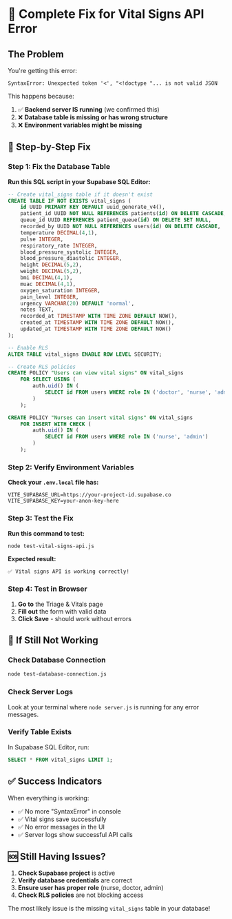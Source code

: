 # 🚨 Complete Fix for Vital Signs API Error

## The Problem
You're getting this error:
```
SyntaxError: Unexpected token '<', "<!doctype "... is not valid JSON
```

This happens because:
1. ✅ **Backend server IS running** (we confirmed this)
2. ❌ **Database table is missing or has wrong structure**
3. ❌ **Environment variables might be missing**

## 🔧 Step-by-Step Fix

### Step 1: Fix the Database Table

**Run this SQL script in your Supabase SQL Editor:**

```sql
-- Create vital_signs table if it doesn't exist
CREATE TABLE IF NOT EXISTS vital_signs (
    id UUID PRIMARY KEY DEFAULT uuid_generate_v4(),
    patient_id UUID NOT NULL REFERENCES patients(id) ON DELETE CASCADE,
    queue_id UUID REFERENCES patient_queue(id) ON DELETE SET NULL,
    recorded_by UUID NOT NULL REFERENCES users(id) ON DELETE CASCADE,
    temperature DECIMAL(4,1),
    pulse INTEGER,
    respiratory_rate INTEGER,
    blood_pressure_systolic INTEGER,
    blood_pressure_diastolic INTEGER,
    height DECIMAL(5,2),
    weight DECIMAL(5,2),
    bmi DECIMAL(4,1),
    muac DECIMAL(4,1),
    oxygen_saturation INTEGER,
    pain_level INTEGER,
    urgency VARCHAR(20) DEFAULT 'normal',
    notes TEXT,
    recorded_at TIMESTAMP WITH TIME ZONE DEFAULT NOW(),
    created_at TIMESTAMP WITH TIME ZONE DEFAULT NOW(),
    updated_at TIMESTAMP WITH TIME ZONE DEFAULT NOW()
);

-- Enable RLS
ALTER TABLE vital_signs ENABLE ROW LEVEL SECURITY;

-- Create RLS policies
CREATE POLICY "Users can view vital signs" ON vital_signs
    FOR SELECT USING (
        auth.uid() IN (
            SELECT id FROM users WHERE role IN ('doctor', 'nurse', 'admin', 'ophthalmologist', 'physical-therapist')
        )
    );

CREATE POLICY "Nurses can insert vital signs" ON vital_signs
    FOR INSERT WITH CHECK (
        auth.uid() IN (
            SELECT id FROM users WHERE role IN ('nurse', 'admin')
        )
    );
```

### Step 2: Verify Environment Variables

**Check your `.env.local` file has:**
```env
VITE_SUPABASE_URL=https://your-project-id.supabase.co
VITE_SUPABASE_KEY=your-anon-key-here
```

### Step 3: Test the Fix

**Run this command to test:**
```bash
node test-vital-signs-api.js
```

**Expected result:**
```
✅ Vital signs API is working correctly!
```

### Step 4: Test in Browser

1. **Go to** the Triage & Vitals page
2. **Fill out** the form with valid data
3. **Click Save** - should work without errors

## 🚨 If Still Not Working

### Check Database Connection
```bash
node test-database-connection.js
```

### Check Server Logs
Look at your terminal where `node server.js` is running for any error messages.

### Verify Table Exists
In Supabase SQL Editor, run:
```sql
SELECT * FROM vital_signs LIMIT 1;
```

## ✅ Success Indicators

When everything is working:
- ✅ No more "SyntaxError" in console
- ✅ Vital signs save successfully
- ✅ No error messages in the UI
- ✅ Server logs show successful API calls

## 🆘 Still Having Issues?

1. **Check Supabase project** is active
2. **Verify database credentials** are correct
3. **Ensure user has proper role** (nurse, doctor, admin)
4. **Check RLS policies** are not blocking access

The most likely issue is the missing `vital_signs` table in your database!
